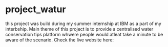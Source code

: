 # project_watur
 this project was build during my summer internship at IBM as a part of my interbship.
 Main theme of this project is to provide a centralised water conservation tips platform whwere people would atleat take a minute to be aware of the scenario.
 Check the live website here:
